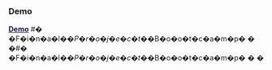 ### Demo

<a href="https://final-project-bootcamp.vercel.app/" target="_blank" style="font-weight:700; color:#19194b">Demo</a>
#� �F�i�n�a�l�_�P�r�o�j�e�c�t�_�B�o�o�t�c�a�m�p�
�
�#� �F�i�n�a�l�_�P�r�o�j�e�c�t�_�B�o�o�t�c�a�m�p�
�
�
